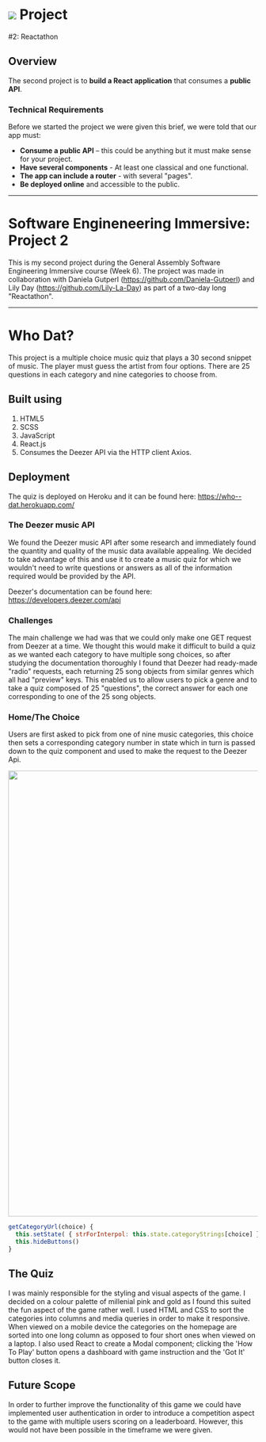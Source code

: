 # ![](https://ga-dash.s3.amazonaws.com/production/assets/logo-9f88ae6c9c3871690e33280fcf557f33.png) Project

#2: Reactathon

## Overview

The second project is to  **build a React application** that consumes a **public API**.

### Technical Requirements

Before we started the project we were given this brief, we were told that our app must:

* **Consume a public API** – this could be anything but it must make sense for your project.
* **Have several components** - At least one classical and one functional.
* **The app can include a router** - with several "pages".
* **Be deployed online** and accessible to the public.
---
# Software Engineneering Immersive: Project 2
This is my second project during the General Assembly Software Engineering Immersive course (Week 6). The project was made in collaboration with Daniela Gutperl (https://github.com/Daniela-Gutperl) and Lily Day (https://github.com/Lily-La-Day) as part of a two-day long "Reactathon".

---

# Who Dat?

This project is a multiple choice music quiz that plays a 30 second snippet of music. The player must guess the artist from four options. There are 25 questions in each category and nine categories to choose from.


## Built using

1. HTML5
2. SCSS
3. JavaScript
4. React.js
5. Consumes the Deezer API via the HTTP client Axios.


## Deployment

The quiz is deployed on Heroku and it can be found here: https://who--dat.herokuapp.com/


### The Deezer music API

We found the Deezer music API after some research and immediately found the quantity and quality of the music data available appealing. We decided to take advantage of this and use it to create a music quiz for which we wouldn't need to write questions or answers as all of the information required would be provided by the API.

Deezer's documentation can be found here: https://developers.deezer.com/api


### Challenges

The main challenge we had was that we could only make one GET request from Deezer at a time. We thought this would make it difficult to build a quiz as we wanted each category to have multiple song choices, so after studying the documentation thoroughly I found that Deezer had ready-made "radio" requests, each returning 25 song objects from similar genres which all had "preview" keys. This enabled us to allow users to pick a genre and to take a quiz composed of 25 "questions", the correct answer for each one corresponding to one of the 25 song objects.

### Home/The Choice

Users are first asked to pick from one of nine music categories, this choice then sets a corresponding category number in state which in turn is passed down to the quiz component and used to make the request to the Deezer Api.

<img src="src/assets/home.png" width="900">

```js
getCategoryUrl(choice) {
  this.setState( { strForInterpol: this.state.categoryStrings[choice] })
  this.hideButtons()
}
```

## The Quiz

I was mainly responsible for the styling and visual aspects of the game. I decided on a colour palette of millenial pink and gold as I found this suited the fun aspect of the game rather well. I used HTML and CSS to sort the categories into columns and media queries in order to make it responsive. When viewed on a mobile device the categories on the homepage are sorted into one long column as opposed to four short ones when viewed on a laptop. I also used React to create a Modal component; clicking the 'How To Play' button opens a dashboard with game instruction and the 'Got It' button closes it.

## Future Scope
In order to further improve the functionality of this game we could have implemented user authentication in order to introduce a competition aspect to the game with multiple users scoring on a leaderboard. However, this would not have been possible in the timeframe we were given.

